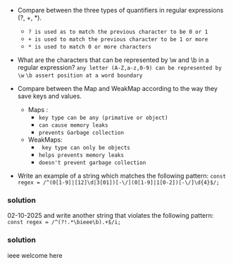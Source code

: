 - Compare between the three types of quantifiers in regular expressions (?, +, \*).
  - `? is used as to match the previous character to be 0 or 1`
  - `+ is used to match the previous character to be 1 or more`
  - `* is used to match 0 or more characters`

- What are the characters that can be represented by \w and \b in a regular expression?
  `any letter (A-Z,a-z,0-9) can be represented by \w`
  `\b assert position at a word boundary`
- Compare between the Map and WeakMap according to the way they save keys and values.
    - Maps :
      - `key type can be any (primative or object)`
      - `can cause memory leaks`
      - `prevents Garbage collection`
    - WeakMaps:
      - ` key type can only be objects`
      - `helps prevents memory leaks`
      -  `doesn't prevent garbage collection`
- Write an example of a string which matches the following pattern:
  `const regex = /^(0[1-9]|[12]\d|3[01])[-\/](0[1-9]|1[0-2])[-\/]\d{4}$/;`
### solution
  02-10-2025
  and write another string that violates the following pattern:
  `const regex = /^(?!.*\bieee\b).+$/i;`
### solution
  ieee welcome here
